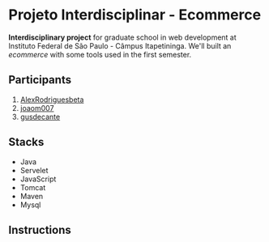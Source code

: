 # Projeto Interdisciplinar - Ecommerce

**Interdisciplinary project** for graduate school in web development at Instituto Federal de São Paulo - Câmpus Itapetininga. We'll built an *ecommerce* with some tools used in the first semester.

>

## Participants

1. [AlexRodriguesbeta](https://github.com/AlexRodriguesbeta)
2. [joaom007](https://github.com/joaom007)
3. [gusdecante](https://github.com/gusdecante)

>

## Stacks

* Java
* Servelet
* JavaScript
* Tomcat
* Maven
* Mysql

>

## Instructions
